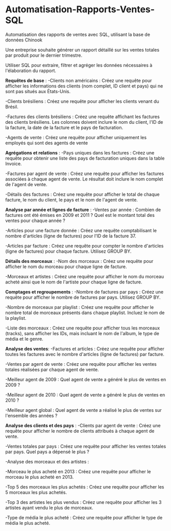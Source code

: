 # Automatisation-Rapports-Ventes-SQL
Automatisation des rapports de ventes avec SQL, utilisant la base de données Chinook

Une entreprise souhaite générer un rapport détaillé sur les ventes totales par produit pour le dernier trimestre.

Utiliser SQL pour extraire, filtrer et agréger les données nécessaires à l'élaboration du rapport.

**Requêtes de base** :
 -Clients non américains : Créez une requête pour afficher les informations des clients (nom complet, ID client et pays) qui ne sont pas situés aux États-Unis.
 
 -Clients brésiliens : Créez une requête pour afficher les clients venant du Brésil.
 
 -Factures des clients brésiliens : Créez une requête affichant les factures des clients brésiliens. Les colonnes doivent inclure le nom du client, l'ID de la facture, la date de la facture et le pays de facturation.
 
 -Agents de vente : Créez une requête pour afficher uniquement les employés qui sont des agents de vente

**Agrégations et relations** :
-Pays uniques dans les factures : Créez une requête pour obtenir une liste des pays de facturation uniques dans la table Invoice.

-Factures par agent de vente : Créez une requête pour afficher les factures associées à chaque agent de vente. Le résultat doit inclure le nom complet de l'agent de vente.

-Détails des factures : Créez une requête pour afficher le total de chaque facture, le nom du client, le pays et le nom de l'agent de vente.

**Analyse par année et lignes de facture** :
-Ventes par année : Combien de factures ont été émises en 2009 et 2011 ? Quel est le montant total des ventes pour chaque année ?

-Articles pour une facture donnée : Créez une requête comptabilisant le nombre d'articles (ligne de factures) pour l'ID de la facture 37.

-Articles par facture : Créez une requête pour compter le nombre d'articles (ligne de factures) pour chaque facture. Utilisez GROUP BY.

**Détails des morceaux** :
-Nom des morceaux : Créez une requête pour afficher le nom du morceau pour chaque ligne de facture.

-Morceaux et artistes : Créez une requête pour afficher le nom du morceau acheté ainsi que le nom de l'artiste pour chaque ligne de facture.

**Comptages et regroupements** :
-Nombre de factures par pays : Créez une requête pour afficher le nombre de factures par pays. Utilisez GROUP BY.

-Nombre de morceaux par playlist : Créez une requête pour afficher le nombre total de morceaux présents dans chaque playlist. Incluez le nom de la playlist.

-Liste des morceaux : Créez une requête pour afficher tous les morceaux (tracks), sans afficher les IDs, mais incluant le nom de l'album, le type de média et le genre.

**Analyse des ventes**:
-Factures et articles : Créez une requête pour afficher toutes les factures avec le nombre d'articles (ligne de factures) par facture.

-Ventes par agent de vente : Créez une requête pour afficher les ventes totales réalisées par chaque agent de vente.

-Meilleur agent de 2009 : Quel agent de vente a généré le plus de ventes en 2009 ?

-Meilleur agent de 2010 : Quel agent de vente a généré le plus de ventes en 2010 ?

-Meilleur agent global : Quel agent de vente a réalisé le plus de ventes sur l'ensemble des années ?

**Analyse des clients et des pays** :
-Clients par agent de vente : Créez une requête pour afficher le nombre de clients attribués à chaque agent de vente.

-Ventes totales par pays : Créez une requête pour afficher les ventes totales par pays. Quel pays a dépensé le plus ?

-Analyse des morceaux et des artistes :

-Morceau le plus acheté en 2013 : Créez une requête pour afficher le morceau le plus acheté en 2013.

-Top 5 des morceaux les plus achetés : Créez une requête pour afficher les 5 morceaux les plus achetés.

-Top 3 des artistes les plus vendus : Créez une requête pour afficher les 3 artistes ayant vendu le plus de morceaux.

-Type de média le plus acheté : Créez une requête pour afficher le type de média le plus acheté.
